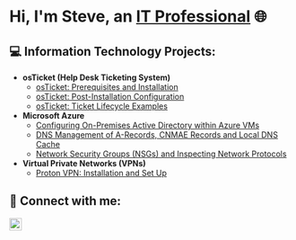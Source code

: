 <h1>Hi, I'm Steve, an <a href="https://linkedin.com/in/StevenNocent">IT Professional</a> 🌐</h1>

<h2>💻 Information Technology Projects:</h2>

- <b>osTicket (Help Desk Ticketing System)</b>
  - [osTicket: Prerequisites and Installation](https://github.com/stevennocent/osticket-prereqs)
  - [osTicket: Post-Installation Configuration](https://github.com/stevennocent/post-install-config)
  - [osTicket: Ticket Lifecycle Examples](https://github.com/stevennocent/ticket-lifecycle)
- <b>Microsoft Azure</b>
  - [Configuring On-Premises Active Directory within Azure VMs](https://github.com/stevennocent/configure-ad)
  - [DNS Management of A-Records, CNMAE Records and Local DNS Cache](https://github.com/stevennocent/dns-management)
  - [Network Security Groups (NSGs) and Inspecting Network Protocols](https://github.com/stevennocent/azure-network-protocols)
- <b>Virtual Private Networks (VPNs)</b>
  - [Proton VPN: Installation and Set Up](https://github.com/stevennocent/vpn-config)

<h2>📲 Connect with me:</h2>

[<img align="left" alt="Josh | LinkedIn" width="22px" src="https://upload.wikimedia.org/wikipedia/commons/8/81/LinkedIn_icon.svg" />][linkedin]

[linkedin]: https://linkedin.com/in/stevennocent
